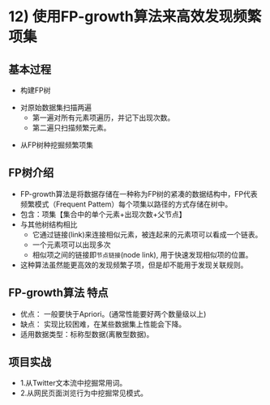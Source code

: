 
# 12) 使用FP-growth算法来高效发现频繁项集

## 基本过程

- 构建FP树
 * 对原始数据集扫描两遍
    * 第一遍对所有元素项遍历，并记下出现次数。
    * 第二遍只扫描频繁元素。
- 从FP树种挖掘频繁项集

## FP树介绍
* FP-growth算法是将数据存储在一种称为FP树的紧凑的数据结构中，FP代表频繁模式（Frequent Pattem）每个项集以路径的方式存储在树中。
* 包含：项集【集合中的单个元素+出现次数+父节点】
* 与其他树结构相比
    * 它通过链接(link)来连接相似元素，被连起来的元素项可以看成一个链表。
    * 一个元素项可以出现多次
    * 相似项之间的链接即`节点链接`(node link), 用于快速发现相似项的位置。
* 这种算法虽然能更高效的发现频繁子项，但是却不能用于发现关联规则。

## FP-growth算法 特点
* 优点： 一般要快于Apriori。(通常性能要好两个数量级以上)
* 缺点： 实现比较困难，在某些数据集上性能会下降。
* 适用数据类型：标称型数据(离散型数据)。

## 项目实战
* 1.从Twitter文本流中挖掘常用词。
* 2.从网民页面浏览行为中挖掘常见模式。


